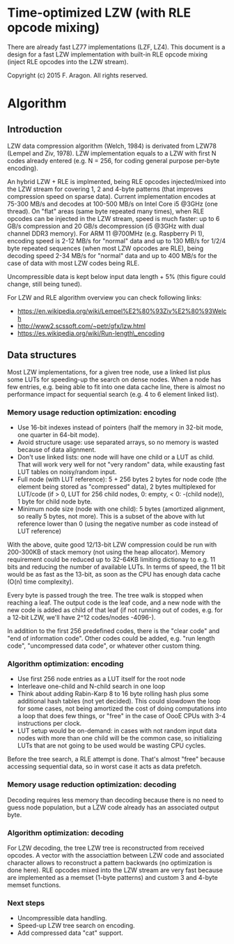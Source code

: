 # Time-optimized LZW (with RLE opcode mixing)

There are already fast LZ77 implementations (LZF, LZ4). This document is a design for a fast LZW implementation with built-in RLE opcode mixing (inject RLE opcodes into the LZW stream).

Copyright (c) 2015 F. Aragon. All rights reserved.

# Algorithm

## Introduction

LZW data compression algorithm (Welch, 1984) is derivated from LZW78 (Lempel and Ziv, 1978). LZW implementation equals to a LZW with first N codes already entered (e.g. N = 256, for coding general purpose per-byte encoding).

An hybrid LZW + RLE is implmented, being RLE opcodes injected/mixed into the LZW stream for covering 1, 2 and 4-byte patterns (that improves compression speed on sparse data). Current implementation encodes at 75-300 MB/s and decodes at 100-500 MB/s on Intel Core i5 @3GHz (one thread). On "flat" areas (same byte repeated many times), when RLE opcodes can be injected in the LZW stream, speed is much faster: up to 6 GB/s compression and 20 GB/s decompression (i5 @3GHz with dual channel DDR3 memory). For ARM 11 @700MHz (e.g. Raspberry Pi 1), encoding speed is 2-12 MB/s for "normal" data and up to 130 MB/s for 1/2/4 byte repeated sequences (when most LZW opcodes are RLE), being decoding speed 2-34 MB/s for "normal" data and up to 400 MB/s for the case of data with most LZW codes being RLE.

Uncompressible data is kept below input data length + 5% (this figure could change, still being tuned).

For LZW and RLE algorithm overview you can check following links:

- https://en.wikipedia.org/wiki/Lempel%E2%80%93Ziv%E2%80%93Welch
- http://www2.scssoft.com/~petr/gfx/lzw.html
- https://es.wikipedia.org/wiki/Run-length\_encoding

## Data structures

Most LZW implementations, for a given tree node, use a linked list plus some LUTs for speeding-up the search on dense nodes. When a node has few entries, e.g. being able to fit into one data cache line, there is almost no performance impact for sequential search (e.g. 4 to 6 element linked list).

### Memory usage reduction optimization: encoding

* Use 16-bit indexes instead of pointers (half the memory in 32-bit mode, one quarter in 64-bit mode).
* Avoid structure usage: use separated arrays, so no memory is wasted because of data alignment.
* Don't use linked lists: one node will have one child or a LUT as child. That will work very well for not "very random" data, while exausting fast LUT tables on noisy/random input. 
* Full node (with LUT reference): 5 + 256 bytes  2 bytes for node code (the element being stored as "compressed" data), 2 bytes multiplexed for LUT/code (if > 0, LUT for 256 child nodes, 0: empty, < 0: -(child node)), 1 byte for child node byte.
* Minimum node size (node with one child): 5 bytes (amortized alignment, so really 5 bytes, not more). This is a subset of the above with lut reference lower than 0 (using the negative number as code instead of LUT reference)

With the above, quite good 12/13-bit LZW compression could be run with 200-300KB of stack memory (not using the heap allocator). Memory requirement could be reduced up to 32-64KB limiting dictionay to e.g. 11 bits and reducing the number of available LUTs. In terms of speed, the 11 bit would be as fast as the 13-bit, as soon as the CPU has enough data cache (O(n) time complexity).

Every byte is passed trough the tree. The tree walk is stopped when reaching a leaf. The output code is the leaf code, and a new node with the new code is added as child of that leaf (if not running out of codes, e.g. for a 12-bit LZW, we'll have 2^12 codes/nodes -4096-).

In addition to the first 256 predefined codes, there is the "clear code" and "end of information code". Other codes could be added, e.g. "run length code", "uncompressed data code", or whatever other custom thing.

### Algorithm optimization: encoding

* Use first 256 node entries as a LUT itself for the root node
* Interleave one-child and N-child search in one loop
* Think about adding Rabin-Karp 8 to 16 byte rolling hash plus some additional hash tables (not yet decided). This could slowdown the loop for some cases, not being amortized the cost of doing computations into a loop that does few things, or "free" in the case of OooE CPUs with 3-4 instructions per clock.
* LUT setup would be on-demand: in cases with not random input data nodes with more than one child will be the common case, so initializing LUTs that are not going to be used would be wasting CPU cycles.

Before the tree search, a RLE attempt is done. That's almost "free" because accessing sequential data, so in worst case it acts as data prefetch.

### Memory usage reduction optimization: decoding

Decoding requires less memory than decoding because there is no need to guess node population, but a LZW code already has an associated output byte.

### Algorithm optimization: decoding

For LZW decoding, the tree LZW tree is reconstructed from received opcodes. A vector with the associattion between LZW code and associated character allows to reconstruct a pattern backwards (no optimization is done here). RLE opcodes mixed into the LZW stream are very fast because are implemented as a memset (1-byte patterns) and custom 3 and 4-byte memset functions.

### Next steps

- Uncompressible data handling.
- Speed-up LZW tree search on encoding.
- Add compressed data "cat" support.

